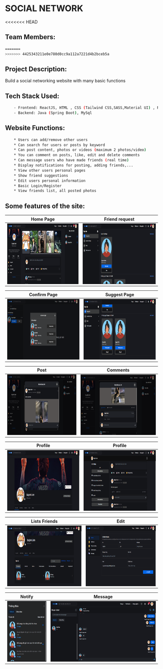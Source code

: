 # SOCIAL NETWORK
<<<<<<< HEAD
## Team  Members:
```bash
=======
>>>>>>> 4425343211e0e780d0cc9a112a7221d4b2bceb5a

```
## Project Description:
Build a social networking website with many basic functions
## Tech Stack Used:
```bash
    - Frontend: ReactJS, HTML , CSS (Tailwind CSS,SASS,Material UI) , Redux Toolkit
    - Backend: Java (Spring Boot), MySql
```
## Website Functions:
```bash
    * Users can add/remove other users
    * Can search for users or posts by keyword
    * Can post content, photos or videos (maximum 2 photos/video)
    * You can comment on posts, like, edit and delete comments
    * Can message users who have made friends (real time)
    * Display notifications for posting, adding friends,...
    * View other users personal pages
    * Show friend suggestions
    * Edit users personal information
    * Basic Login/Register
    * View friends list, all posted photos
```
## Some features of the site:
Home Page                   |                   Friend request
:---------------------------------:        |      :------------------------------:
<img src="./SocialNetworkFE/src/assets/ScreenCapture/home.png" height="200">  | <img src="./SocialNetworkFE/src/assets/ScreenCapture/request.png" height="200">

Confirm Page                   |                   Suggest Page
:---------------------------------:        |      :------------------------------:
<img src="./SocialNetworkFE/src/assets/ScreenCapture/confirm.png" height="200">  | <img src="./SocialNetworkFE/src/assets/ScreenCapture/suggest.png" height="200">

Post                   |                   Comments
:---------------------------------:        |      :------------------------------:
<img src="./SocialNetworkFE/src/assets/ScreenCapture/post.png" height="200">  | <img src="./SocialNetworkFE/src/assets/ScreenCapture/comments.png" height="200">

Profile                   |                   Profile
:---------------------------------:        |      :------------------------------:
<img src="./SocialNetworkFE/src/assets/ScreenCapture/profile.png" height="200">  | <img src="./SocialNetworkFE/src/assets/ScreenCapture/profile2.png" height="200">

Lists Friends                   |                   Edit
:---------------------------------:        |      :------------------------------:
<img src="./SocialNetworkFE/src/assets/ScreenCapture/listfriends.png" height="200">  | <img src="./SocialNetworkFE/src/assets/ScreenCapture/edit.png" height="200">

Notify                   |                   Message
:---------------------------------:        |      :------------------------------:
<img src="./SocialNetworkFE/src/assets/ScreenCapture/notify.png" height="200">  | <img src="./SocialNetworkFE/src/assets/ScreenCapture/message.png" height="200">


